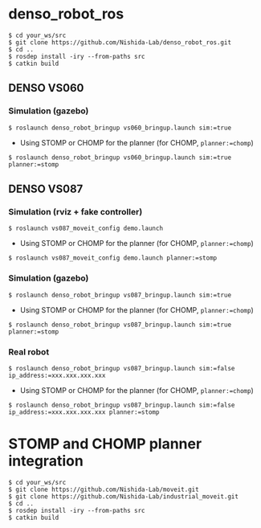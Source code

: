 # denso_robot_ros

```
$ cd your_ws/src
$ git clone https://github.com/Nishida-Lab/denso_robot_ros.git
$ cd ..
$ rosdep install -iry --from-paths src
$ catkin build
```

## DENSO VS060

### Simulation (gazebo)

```
$ roslaunch denso_robot_bringup vs060_bringup.launch sim:=true
```

* Using STOMP or CHOMP for the planner (for CHOMP,  `planner:=chomp`)

```
$ roslaunch denso_robot_bringup vs060_bringup.launch sim:=true planner:=stomp
```


## DENSO VS087

### Simulation (rviz + fake controller)

```
$ roslaunch vs087_moveit_config demo.launch
```

* Using STOMP or CHOMP for the planner (for CHOMP,  `planner:=chomp`)

```
$ roslaunch vs087_moveit_config demo.launch planner:=stomp
```


### Simulation (gazebo)

```
$ roslaunch denso_robot_bringup vs087_bringup.launch sim:=true
```

* Using STOMP or CHOMP for the planner (for CHOMP,  `planner:=chomp`)

```
$ roslaunch denso_robot_bringup vs087_bringup.launch sim:=true planner:=stomp
```

### Real robot

```
$ roslaunch denso_robot_bringup vs087_bringup.launch sim:=false ip_address:=xxx.xxx.xxx.xxx
```

* Using STOMP or CHOMP for the planner (for CHOMP,  `planner:=chomp`)

```
$ roslaunch denso_robot_bringup vs087_bringup.launch sim:=false ip_address:=xxx.xxx.xxx.xxx planner:=stomp
```

# STOMP and CHOMP planner integration

```
$ cd your_ws/src
$ git clone https://github.com/Nishida-Lab/moveit.git
$ git clone https://github.com/Nishida-Lab/industrial_moveit.git
$ cd ..
$ rosdep install -iry --from-paths src
$ catkin build
```
